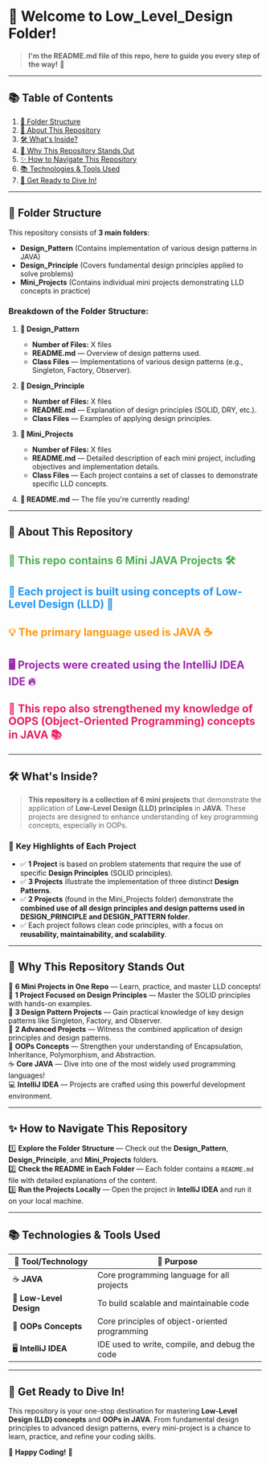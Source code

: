 # 📘 **Welcome to Low_Level_Design Folder!**
> **I'm the README.md file of this repo, here to guide you every step of the way!** 🚀

---

## 📚 **Table of Contents**
1. [📂 Folder Structure](#-folder-structure)
2. [🌟 About This Repository](#-about-this-repository)
3. [🛠️ What's Inside?](#-whats-inside)
4. [🚀 Why This Repository Stands Out](#-why-this-repository-stands-out)
5. [✨ How to Navigate This Repository](#-how-to-navigate-this-repository)
6. [📚 Technologies & Tools Used](#-technologies--tools-used)
7. [🎉 Get Ready to Dive In!](#-get-ready-to-dive-in)

---

## 📂 **Folder Structure**

This repository consists of **3 main folders**:
- **Design_Pattern** (Contains implementation of various design patterns in JAVA)
- **Design_Principle** (Covers fundamental design principles applied to solve problems)
- **Mini_Projects** (Contains individual mini projects demonstrating LLD concepts in practice)

### **Breakdown of the Folder Structure**:
1. **📁 Design_Pattern**
    - **Number of Files:** X files
    - **README.md** — Overview of design patterns used.
    - **Class Files** — Implementations of various design patterns (e.g., Singleton, Factory, Observer).

2. **📁 Design_Principle**
    - **Number of Files:** X files
    - **README.md** — Explanation of design principles (SOLID, DRY, etc.).
    - **Class Files** — Examples of applying design principles.

3. **📁 Mini_Projects**
    - **Number of Files:** X files
    - **README.md** — Detailed description of each mini project, including objectives and implementation details.
    - **Class Files** — Each project contains a set of classes to demonstrate specific LLD concepts.

4. **📄 README.md** — The file you're currently reading!

---

## 🌟 **About This Repository**

<h2 style="color:#4CAF50;"> 📂 This repo contains <b>6 Mini JAVA Projects</b> 🛠️</h2>  
<h2 style="color:#2196F3;"> 🚀 Each project is built using concepts of <b>Low-Level Design (LLD)</b> 📐</h2>  
<h2 style="color:#FF9800;"> 💡 The primary language used is <b>JAVA</b> ☕</h2>  
<h2 style="color:#9C27B0;"> 🖥️ Projects were created using the <b>IntelliJ IDEA</b> IDE 🔥</h2>  
<h2 style="color:#E91E63;"> 📘 This repo also strengthened my knowledge of <b>OOPS (Object-Oriented Programming)</b> concepts in JAVA 📚</h2>  

---

## 🛠️ **What's Inside?**

> **This repository is a collection of 6 mini projects** that demonstrate the application of **Low-Level Design (LLD) principles** in **JAVA**. These projects are designed to enhance understanding of key programming concepts, especially in OOPs.

### 📝 **Key Highlights of Each Project**
- ✅ **1 Project** is based on problem statements that require the use of specific **Design Principles** (SOLID principles).
- ✅ **3 Projects** illustrate the implementation of three distinct **Design Patterns**.
- ✅ **2 Projects** (found in the Mini_Projects folder) demonstrate the **combined use of all design principles and design patterns used in DESIGN_PRINCIPLE and DESIGN_PATTERN folder**.
- ✅ Each project follows clean code principles, with a focus on **reusability, maintainability, and scalability**.

---

## 🚀 **Why This Repository Stands Out**

🎉 **6 Mini Projects in One Repo** — Learn, practice, and master LLD concepts!  
🔧 **1 Project Focused on Design Principles** — Master the SOLID principles with hands-on examples.  
📘 **3 Design Pattern Projects** — Gain practical knowledge of key design patterns like Singleton, Factory, and Observer.  
📂 **2 Advanced Projects** — Witness the combined application of design principles and design patterns.  
📘 **OOPs Concepts** — Strengthen your understanding of Encapsulation, Inheritance, Polymorphism, and Abstraction.  
☕ **Core JAVA** — Dive into one of the most widely used programming languages!  
💻 **IntelliJ IDEA** — Projects are crafted using this powerful development environment.

---

## ✨ **How to Navigate This Repository**

1️⃣ **Explore the Folder Structure** — Check out the **Design_Pattern**, **Design_Principle**, and **Mini_Projects** folders.  
2️⃣ **Check the README in Each Folder** — Each folder contains a `README.md` file with detailed explanations of the content.  
3️⃣ **Run the Projects Locally** — Open the project in **IntelliJ IDEA** and run it on your local machine.

---

## 📚 **Technologies & Tools Used**

| 🔧 **Tool/Technology**  | 📘 **Purpose** |
|-----------------------|---------------------|
| ☕ **JAVA**             | Core programming language for all projects |
| 📐 **Low-Level Design** | To build scalable and maintainable code  |
| 🧱 **OOPs Concepts**    | Core principles of object-oriented programming |
| 🖥️ **IntelliJ IDEA**    | IDE used to write, compile, and debug the code  |

---

## 🎉 **Get Ready to Dive In!**

This repository is your one-stop destination for mastering **Low-Level Design (LLD) concepts** and **OOPs in JAVA**. From fundamental design principles to advanced design patterns, every mini-project is a chance to learn, practice, and refine your coding skills.

🚀 **Happy Coding!** 🚀
